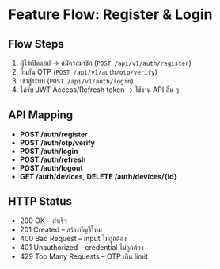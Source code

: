 # Feature Flow: Register & Login

## Flow Steps
1. ผู้ใช้เปิดแอป → สมัครสมาชิก (`POST /api/v1/auth/register`)
2. ยืนยัน OTP (`POST /api/v1/auth/otp/verify`)
3. เข้าสู่ระบบ (`POST /api/v1/auth/login`)
4. ได้รับ JWT Access/Refresh token → ใช้งาน API อื่น ๆ

## API Mapping
- **POST /auth/register**
- **POST /auth/otp/verify**
- **POST /auth/login**
- **POST /auth/refresh**
- **POST /auth/logout**
- **GET /auth/devices**, **DELETE /auth/devices/{id}**

## HTTP Status
- 200 OK – สำเร็จ
- 201 Created – สร้างบัญชีใหม่
- 400 Bad Request – input ไม่ถูกต้อง
- 401 Unauthorized – credential ไม่ถูกต้อง
- 429 Too Many Requests – OTP เกิน limit